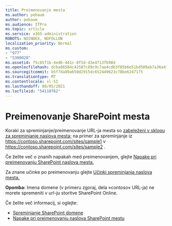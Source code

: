 ```yaml
---
title: Preimenovanje mesta
ms.author: pebaum
author: pebaum
ms.audience: ITPro
ms.topic: article
ms.service: o365-administration
ROBOTS: NOINDEX, NOFOLLOW
localization_priority: Normal
ms.custom:
- "977"
- "5300028"
ms.assetid: f5c85f1b-4ed6-441c-8f5d-d3e4713fb98d
ms.openlocfilehash: dcba86584c42587c89c9c7ae4cdb3f05b6e51bd509ab7a36a41de2ac00f8f391
ms.sourcegitcommit: b5f7da89a650d2915dc652449623c78be6247175
ms.translationtype: MT
ms.contentlocale: sl-SI
ms.lasthandoff: 08/05/2021
ms.locfileid: "54110762"
---
```

# <a name="rename-a-sharepoint-site"></a>Preimenovanje SharePoint mesta

Koraki za spreminjanje/preimenovanje URL-ja mesta so [zabeleženi v sklopu za spreminjanje naslova mesta;](https://docs.microsoft.com/sharepoint/change-site-address) na primer za spreminjanje iz https://contoso.sharepoint.com/sites/sample1 v https://contoso.sharepoint.com/sites/sample2 .

Če želite več o znanih napakah med preimenovanjem, glejte [Napake pri preimenovanju SharePoint naslova mesta.](https://support.office.com/article/errors-when-you-rename-a-sharepoint-site-address-165b7c11-1325-4813-b160-ecbe87bc1a86)

Za znane učinke po preimenovanju glejte [Učinki spreminjanja naslova mesta.](https://docs.microsoft.com/sharepoint/change-site-address#effects-of-changing-a-site-address)

**Opomba:** Imena domene (v primeru zgoraj, dela »contoso« URL-ja) ne morete spremeniti v url-ju storitve SharePoint Online. 

Če želite več informacij, si oglejte:

- [Spreminjanje SharePoint domene](https://go.microsoft.com/fwlink/?Linkid=2018696)
- [Napake pri preimenovanju naslova SharePoint mestu](https://support.office.com/article/errors-when-you-rename-a-sharepoint-site-address-165b7c11-1325-4813-b160-ecbe87bc1a86)
